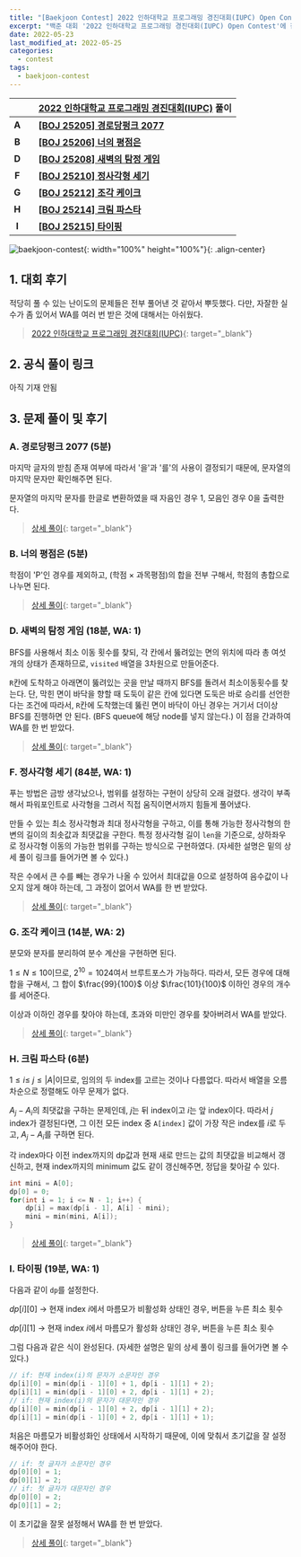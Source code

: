 ```yaml
---
title: "[Baekjoon Contest] 2022 인하대학교 프로그래밍 경진대회(IUPC) Open Contest 참가 후기 및 풀이"
excerpt: "백준 대회 '2022 인하대학교 프로그래밍 경진대회(IUPC) Open Contest'에 참가하여 문제를 푼 후기와 간단한 풀이 작성 및 상세 풀이 링크 연결"
date: 2022-05-23
last_modified_at: 2022-05-25
categories:
  - contest
tags:
  - baekjoon-contest
---
```


|||[2022 인하대학교 프로그래밍 경진대회(IUPC)](https://burningfalls.github.io/contest/iupc2022-baekjoon-contest/) 풀이|
|:---:|:---:|:---|
|**A**||**[[BOJ 25205] 경로당펑크 2077](https://burningfalls.github.io/algorithm/boj-25205/)**|
|**B**||**[[BOJ 25206] 너의 평점은](https://burningfalls.github.io/algorithm/boj-25206/)**|
|**D**||**[[BOJ 25208] 새벽의 탐정 게임](https://burningfalls.github.io/algorithm/boj-25208/)**|
|**F**||**[[BOJ 25210] 정사각형 세기](https://burningfalls.github.io/algorithm/boj-25210/)**|
|**G**||**[[BOJ 25212] 조각 케이크](https://burningfalls.github.io/algorithm/boj-25212/)**|
|**H**||**[[BOJ 25214] 크림 파스타](https://burningfalls.github.io/algorithm/boj-25214/)**|
|**I**||**[[BOJ 25215] 타이핑](https://burningfalls.github.io/algorithm/boj-25215/)**|

![baekjoon-contest](https://user-images.githubusercontent.com/30232837/169756264-3e50d8ef-36ba-4e87-a0d0-0d85df888aa9.png "baekjoon-contest"){: width="100%" height="100%"}{: .align-center}

## 1. 대회 후기

적당히 풀 수 있는 난이도의 문제들은 전부 풀어낸 것 같아서 뿌듯했다. 다만, 자잘한 실수가 좀 있어서 WA를 여러 번 받은 것에 대해서는 아쉬웠다. 

> [2022 인하대학교 프로그래밍 경진대회(IUPC)](https://www.acmicpc.net/category/detail/3124){: target="_blank"}

## 2. 공식 풀이 링크

아직 기재 안됨

## 3. 문제 풀이 및 후기

### A. 경로당펑크 2077 (5분)

마지막 글자의 받침 존재 여부에 따라서 '을'과 '를'의 사용이 결정되기 때문에, 문자열의 마지막 문자만 확인해주면 된다.

문자열의 마지막 문자를 한글로 변환하였을 때 자음인 경우 1, 모음인 경우 0을 출력한다.

> [상세 풀이](https://burningfalls.github.io/algorithm/boj-25205/){: target="_blank"}

### B. 너의 평점은 (5분)

학점이 'P'인 경우를 제외하고, (학점 $\times$ 과목평점)의 합을 전부 구해서, 학점의 총합으로 나누면 된다.

> [상세 풀이](https://burningfalls.github.io/algorithm/boj-25206/){: target="_blank"}

### D. 새벽의 탐정 게임 (18분, WA: 1)

BFS를 사용해서 최소 이동 횟수를 찾되, 각 칸에서 뚫려있는 면의 위치에 따라 총 여섯 개의 상태가 존재하므로, `visited` 배열을 $3$차원으로 만들어준다.

`R`칸에 도착하고 아래면이 뚫려있는 곳을 만날 때까지 BFS를 돌려서 최소이동횟수를 찾는다. 단, 막힌 면이 바닥을 향할 때 도둑이 같은 칸에 있다면 도둑은 바로 승리를 선언한다는 조건에 따라서, `R`칸에 도착했는데 뚫린 면이 바닥이 아닌 경우는 거기서 더이상 BFS를 진행하면 안 된다. (BFS queue에 해당 node를 넣지 않는다.) 이 점을 간과하여 WA를 한 번 받았다.

> [상세 풀이](https://burningfalls.github.io/algorithm/boj-25208/){: target="_blank"}

### F. 정사각형 세기 (84분, WA: 1)

푸는 방법은 금방 생각났으나, 범위를 설정하는 구현이 상당히 오래 걸렸다. 생각이 부족해서 파워포인트로 사각형을 그려서 직접 움직이면서까지 힘들게 풀어냈다.

만들 수 있는 최소 정사각형과 최대 정사각형을 구하고, 이를 통해 가능한 정사각형의 한 변의 길이의 최솟값과 최댓값을 구한다. 특정 정사각형 길이 `len`을 기준으로, 상하좌우로 정사각형 이동의 가능한 범위를 구하는 방식으로 구현하였다. (자세한 설명은 밑의 상세 풀이 링크를 들어가면 볼 수 있다.)

작은 수에서 큰 수를 빼는 경우가 나올 수 있어서 최대값을 0으로 설정하여 음수값이 나오지 않게 해야 하는데, 그 과정이 없어서 WA를 한 번 받았다.

> [상세 풀이](https://burningfalls.github.io/algorithm/boj-25210/){: target="_blank"}

### G. 조각 케이크 (14분, WA: 2)

분모와 분자를 분리하여 분수 계산을 구현하면 된다.

$1\leq N \leq 10$이므로, $2^{10}=1024$여서 브루트포스가 가능하다. 따라서, 모든 경우에 대해 합을 구해서, 그 합이 $\frac{99}{100}$ 이상 $\frac{101}{100}$ 이하인 경우의 개수를 세어준다.

이상과 이하인 경우를 찾아야 하는데, 초과와 미만인 경우를 찾아버려서 WA를 받았다.

> [상세 풀이](https://burningfalls.github.io/algorithm/boj-25212/){: target="_blank"}

### H. 크림 파스타 (6분)

$1\leq i \leq \ j \leq \vert A \vert$이므로, 임의의 두 index를 고르는 것이나 다름없다. 따라서 배열을 오름차순으로 정렬해도 아무 문제가 없다.

$A_j-A_i$의 최댓값을 구하는 문제인데, $j$는 뒤 index이고 $i$는 앞 index이다. 따라서 $j$ index가 결정된다면, 그 이전 모든 index 중 `A[index]` 값이 가장 작은 index를 $i$로 두고, $A_j-A_i$를 구하면 된다.

각 index마다 이전 index까지의 dp값과 현재 새로 만드는 값의 최댓값을 비교해서 갱신하고, 현재 index까지의 minimum 값도 같이 갱신해주면, 정답을 찾아갈 수 있다.

```cpp
int mini = A[0];
dp[0] = 0;
for(int i = 1; i <= N - 1; i++) {
    dp[i] = max(dp[i - 1], A[i] - mini);
    mini = min(mini, A[i]);
}
```

> [상세 풀이](https://burningfalls.github.io/algorithm/boj-25214/){: target="_blank"}

### I. 타이핑 (19분, WA: 1)

다음과 같이 `dp`를 설정한다.

$dp[i][0]$ $\rightarrow$ 현재 index $i$에서 마름모가 비활성화 상태인 경우, 버튼을 누른 최소 횟수

$dp[i][1]$ $\rightarrow$ 현재 index $i$에서 마름모가 활성화 상태인 경우, 버튼을 누른 최소 횟수

그럼 다음과 같은 식이 완성된다. (자세한 설명은 밑의 상세 풀이 링크를 들어가면 볼 수 있다.)

```cpp
// if: 현재 index(i)의 문자가 소문자인 경우
dp[i][0] = min(dp[i - 1][0] + 1, dp[i - 1][1] + 2);
dp[i][1] = min(dp[i - 1][0] + 2, dp[i - 1][1] + 2);
// if: 현재 index(i)의 문자가 대문자인 경우
dp[i][0] = min(dp[i - 1][0] + 2, dp[i - 1][1] + 2);
dp[i][1] = min(dp[i - 1][0] + 2, dp[i - 1][1] + 1);
```

처음은 마름모가 비활성화인 상태에서 시작하기 때문에, 이에 맞춰서 초기값을 잘 설정해주어야 한다.

```cpp
// if: 첫 글자가 소문자인 경우
dp[0][0] = 1;
dp[0][1] = 2;
// if: 첫 글자가 대문자인 경우
dp[0][0] = 2;
dp[0][1] = 2;
```

이 초기값을 잘못 설정해서 WA를 한 번 받았다.

> [상세 풀이](https://burningfalls.github.io/algorithm/boj-25215/){: target="_blank"}